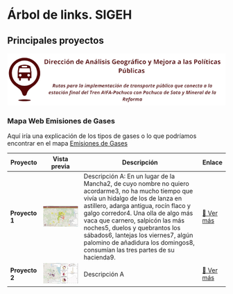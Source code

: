 # Árbol de links. SIGEH
## Principales proyectos  
![Imagen dle SIGEH](Otros_archivos/imagenes/sigeh.png)


### Mapa Web Emisiones de Gases
Aquí iría una explicación de los tipos de gases o lo que podríamos encontrar en el mapa
[Emisiones de Gases](http://sigeh.hidalgo.gob.mx/pags/semarnath/)  

| Proyecto      | Vista previa                                 | Descripción |Enlace |
|--------------|-----------------------------------------------------------------------------------------------|--------------------|--------|
| **Proyecto 1** | <img src="Otros_archivos/imagenes/Captura_1.JPG" width="600px"> | Descripción A: En un lugar de la Mancha2, de cuyo nombre no quiero acordarme3, no ha mucho tiempo que vivía un hidalgo de los de lanza en astillero, adarga antigua, rocín flaco y galgo corredor4. Una olla de algo más vaca que carnero, salpicón las más noches5, duelos y quebrantos los sábados6, lantejas los viernes7, algún palomino de añadidura los domingos8, consumían las tres partes de su hacienda9.|[🔗 Ver más](https://ejemplo.com/proyecto1) |
| **Proyecto 2** | <img src="Otros_archivos/imagenes/Captura_2.JPG" width="600"> | Descripción A|[🔗 Ver más](https://ejemplo.com/proyecto2) |

